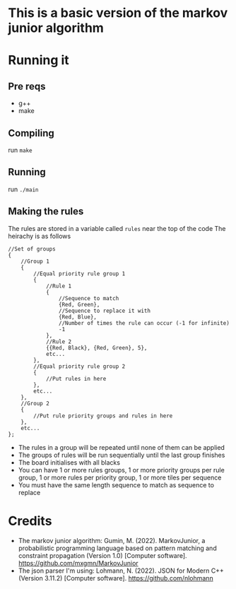 # This is a basic version of the markov junior algorithm
# Running it
## Pre reqs
+ g++
+ make
## Compiling
run `make`
## Running
run `./main`
## Making the rules
The rules are stored in a variable called `rules` near the top of the code
The heirachy is as follows
```
//Set of groups
{
	//Group 1
	{
		//Equal priority rule group 1
		{
			//Rule 1
			{
				//Sequence to match
				{Red, Green},
				//Sequence to replace it with
				{Red, Blue}, 
				//Number of times the rule can occur (-1 for infinite)
				-1
			},
			//Rule 2
			{{Red, Black}, {Red, Green}, 5},
			etc...
		},
		//Equal priority rule group 2
		{
			//Put rules in here
		},
		etc...
	},
	//Group 2
	{
		//Put rule priority groups and rules in here
	},
	etc...
};
```
+ The rules in a group will be repeated until none of them can be applied
+ The groups of rules will be run sequentially until the last group finishes
+ The board initialises with all blacks
+ You can have 1 or more rules groups, 1 or more priority groups per rule group, 1 or more rules per priority group, 1 or more tiles per sequence
+ You must have the same length sequence to match as sequence to replace
# Credits
+ The markov junior algorithm: Gumin, M. (2022). MarkovJunior, a probabilistic programming language based on pattern matching and constraint propagation (Version 1.0) [Computer software]. https://github.com/mxgmn/MarkovJunior
+ The json parser I'm using: Lohmann, N. (2022). JSON for Modern C++ (Version 3.11.2) [Computer software]. https://github.com/nlohmann
